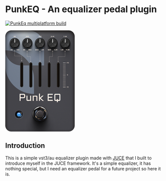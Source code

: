 # PunkEQ - An equalizer pedal plugin
[![PunkEq multiplatform build](https://github.com/gmoican/PunkEq/actions/workflows/main.yml/badge.svg)](https://github.com/gmoican/PunkEq/actions/workflows/main.yml)

![DemoImage](docs/images/demo.png)

## Introduction
This is a simple vst3/au equalizer plugin made with [JUCE](https://juce.com/) that I built to introduce myself in the JUCE framework. It's a simple equalizer, it has nothing special, but I need an equalizer pedal for a future project so here it is.
